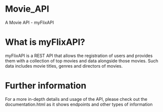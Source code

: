 # Movie_API
 A Movie API - myFlixAPI

# What is myFlixAPI?
myFlixAPI is a REST API that allows the registration of users and provides them with a collection of top movies and data alongside those movies. Such data includes movie titles, genres and directors of movies.

# Further information
For a more in-depth details and usage of the API, please check out the documentation.html as it shows endpoints and other types of information

